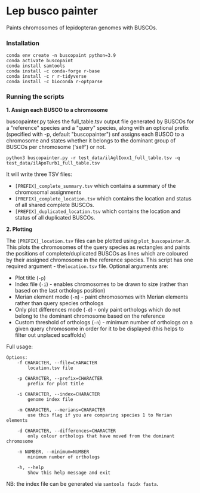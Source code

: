 # Lep busco painter
Paints chromosomes of lepidopteran genomes with BUSCOs.

### Installation

```
conda env create -n buscopaint python=3.9 
conda activate buscopaint
conda install samtools 
conda install -c conda-forge r-base
conda install -c r r-tidyverse
conda install -c bioconda r-optparse
```


### Running the scripts

**1. Assign each BUSCO to a chromosome**

buscopainter.py takes the full_table.tsv output file generated by BUSCOs for a "reference" species and a "query" species, along with an optional prefix (specified with -p, default "buscopainter") snf assigns each BUSCO to a chromosome and states whether it belongs to the dominant group of BUSCOs per chromosome ('self') or not.

```
python3 buscopainter.py -r test_data/ilAglIoxx1_full_table.tsv -q test_data/ilApoTurb1_full_table.tsv
```

It will write three TSV files:

- `[PREFIX]_complete_summary.tsv` which contains a summary of the chromosomal assignments
- `[PREFIX]_complete_location.tsv` which contains the location and status of all shared complete BUSCOs.
- `[PREFIX]_duplicated_location.tsv` which contains the location and status of all duplicated BUSCOs.


**2. Plotting**

The `[PREFIX]_location.tsv` files can be plotted using `plot_buscopainter.R`. This plots the chromosomes of the query species as rectangles and paints the positions of complete/duplicated BUSCOs as lines which are coloured by their assigned chromosome in the reference species. This script has one required argument - the`location.tsv` file. Optional arguments are:

- Plot title (`-p`)
- Index file (`-i`) - enables chromosomes to be drawn to size (rather than based on the last orthologs position)
- Merian element mode (`-m`) - paint chromosomes with Merian elements rather than query species orthologs
- Only plot differences mode (`-d`) - only paint orthologs which do not belong to the dominant chromosome based on the reference
- Custom threshold of orthologs (`-n`) - minimum number of orthologs on a given query chromosome in order for it to be displayed (this helps to filter out unplaced scaffolds)

Full usage:

```
Options:
	-f CHARACTER, --file=CHARACTER
		location.tsv file

	-p CHARACTER, --prefix=CHARACTER
		prefix for plot title

	-i CHARACTER, --index=CHARACTER
		genome index file

	-m CHARACTER, --merians=CHARACTER
		use this flag if you are comparing species 1 to Merian elements

	-d CHARACTER, --differences=CHARACTER
		only colour orthologs that have moved from the dominant chromosome

	-n NUMBER, --minimum=NUMBER
		minimum number of orthologs 

	-h, --help
		Show this help message and exit

```

NB: the index file can be generated via `samtools faidx fasta`.

